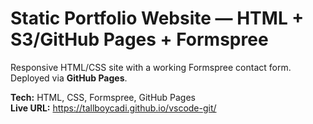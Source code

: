 # Static Portfolio Website — HTML + S3/GitHub Pages + Formspree

Responsive HTML/CSS site with a working Formspree contact form. Deployed via **GitHub Pages**.

**Tech:** HTML, CSS, Formspree, GitHub Pages  
**Live URL:** https://tallboycadi.github.io/vscode-git/
